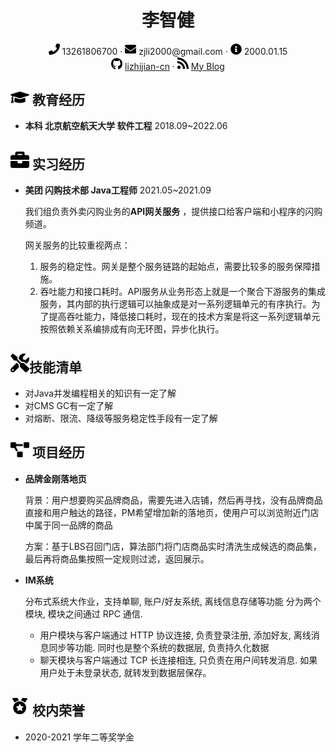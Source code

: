 <center>
 <h1> 李智健 </h1>
     <div>
         <span>
             <img src="assets/phone-solid.svg" width="18px">
             13261806700
         </span>
         ·
         <span>
             <img src="assets/envelope-solid.svg" width="18px">
             zjli2000@gmail.com
         </span>
           ·
         <span>
             <img src="assets/info-circle-solid.svg" width="18px">
             2000.01.15
         </span>
         <br/>
         <span>
             <img src="assets/Github-brands.svg" width="18px">
             <a href="https://github.com/lizhijian-cn">lizhijian-cn</a>
         </span>
         ·
         <span>
             <img src="assets/rss-solid.svg" width="18px">
             <a href="https://www.yuque.com/zhijian-jli3z/pnxvgg">My Blog</a>
         </span>
     </div>
</center>


## <img src="assets/graduation-cap-solid.svg" width="30px"> 教育经历

- **本科	北京航空航天大学	软件工程**                																										   2018.09~2022.06

## <img src="assets/briefcase-solid.svg" width="30px"> 实习经历

- **美团	闪购技术部	Java工程师** 																																2021.05~2021.09

   我们组负责外卖闪购业务的**API网关服务** ，提供接口给客户端和小程序的闪购频道。
   
   网关服务的比较重视两点：
   
   1. 服务的稳定性。网关是整个服务链路的起始点，需要比较多的服务保障措施。
   2. 吞吐能力和接口耗时。API服务从业务形态上就是一个聚合下游服务的集成服务，其内部的执行逻辑可以抽象成是对一系列逻辑单元的有序执行。为了提高吞吐能力，降低接口耗时，现在的技术方案是将这一系列逻辑单元按照依赖关系编排成有向无环图，异步化执行。

## <img src="assets/tools-solid.svg" width="30px">技能清单

- 对Java并发编程相关的知识有一定了解
- 对CMS GC有一定了解
- 对熔断、限流、降级等服务稳定性手段有一定了解


## <img src="assets/project-diagram-solid.svg" width="30px"> 项目经历

- **品牌金刚落地页**

  背景：用户想要购买品牌商品，需要先进入店铺，然后再寻找，没有品牌商品直接和用户触达的路径，PM希望增加新的落地页，使用户可以浏览附近门店中属于同一品牌的商品

  方案：基于LBS召回门店，算法部门将门店商品实时清洗生成候选的商品集，最后再将商品集按照一定规则过滤，返回展示。

- **IM系统**

  分布式系统大作业，支持单聊, 账户/好友系统, 离线信息存储等功能
  分为两个模块, 模块之间通过 RPC 通信.

  * 用户模块与客户端通过 HTTP 协议连接, 负责登录注册, 添加好友, 离线消息同步等功能. 同时也是整个系统的数据层, 负责持久化数据
  * 聊天模块与客户端通过 TCP 长连接相连, 只负责在用户间转发消息. 如果用户处于未登录状态, 就转发到数据层保存。

## <img src="assets/honor-solid.svg" width="30px"> 校内荣誉

- 2020-2021 学年二等奖学金

